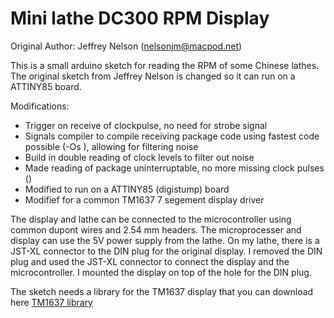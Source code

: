 # Mini lathe DC300 RPM Display

 Original Author: Jeffrey Nelson (nelsonjm@macpod.net)
 
 This is a small arduino sketch for reading the RPM of some Chinese lathes. The original sketch from Jeffrey Nelson is changed so it can run on a ATTINY85 board. 

  Modifications: 
  - Trigger on receive of clockpulse, no need for strobe signal
  - Signals compiler to compile receiving package code using fastest code possible (-Os ), allowing for filtering noise
  - Build in double reading of clock levels to filter out noise
  - Made reading of package uninterruptable, no more missing clock pulses ()
  - Modified to run on a ATTINY85 (digistump) board
  - Modifief for a common TM1637 7 segement display driver

The display and lathe can be connected to the microcontroller using common dupont wires and 2.54 mm headers.
The microprocesser and display can use the 5V power supply from the lathe.
On my lathe, there is a JST-XL connector to the DIN plug for the original display. I removed the DIN plug and used the JST-XL connector to connect the display and the microcontroller. I mounted the display on top of the hole for the DIN plug.

The sketch needs a library for the TM1637 display that you can download here [TM1637 library](https://github.com/avishorp/TM1637.git)

